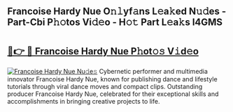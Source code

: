 ## Francoise Hardy Nue O𝚗𝚕yf𝚊ns L𝚎a𝚔ed N𝚞𝚍es - Part-Cbi P𝚑𝚘tos Vi𝚍𝚎o - H𝚘𝚝 Part L𝚎a𝚔s l4GMS

# <h2><a href="http://kfbpfb.oniu.top/?m=Francoise+Hardy+Nue">🔗👉 🔴 Francoise Hardy Nue P𝚑ot𝚘𝚜 V𝚒d𝚎o</a></h2>

[![Francoise Hardy Nue Nu𝚍e𝚜](https://i.imgur.com/0qMVB7G.gif)](http://kfbpfb.oniu.top/?m=Francoise+Hardy+Nue)
Cybernetic performer and multimedia innovator Francoise Hardy Nue, known for publishing dance and lifestyle tutorials through viral dance moves and compact clips. Outstanding producer Francoise Hardy Nue, celebrated for their exceptional skills and accomplishments in bringing creative projects to life.  
